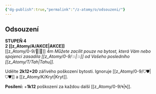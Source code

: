 ```yaml
---
{"dg-publish":true,"permalink":"/z-atomy/o/odsouzeni/"}
---
```


## Odsouzení
**STUPEŇ 4**  
**2 [[z_Atomy/A/AKCE\|AKCE]]**  
[[z_Atomy/0-9/🏹\|🏹]] 4m
*Můžete zacílit pouze na bytost, která Vám nebo spojenci zasadila [[z_Atomy/0-9/💥\|💥]] od Vašeho posledního [[z_Atomy/T/Tah\|Tahu]].*

Udělte **2k12+20** zářivého poškození bytosti. Ignoruje [[z_Atomy/0-9/⛉⛊\|⛉⛊]] a [[z_Atomy/K/Kryt\|Kryt]].

**Posílení:** +**1k12** poškození za každou další [[z_Atomy/0-9/🌀\|🌀]].